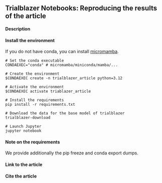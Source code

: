 ## Trialblazer Notebooks: Reproducing the results of the article

#### Description

#### Install the environment

If you do not have conda, you can install [micromamba](https://mamba.readthedocs.io/en/latest/installation/micromamba-installation.html).


```
# Set the conda executable
CONDAEXEC="conda" # micromamba/miniconda/mamba/...

# Create the environment
$CONDAEXEC create -n trialblazer_article python=3.12

# Activate the environment
$CONDAEXEC activate triablazer_article

# Install the requirements
pip install -r requirements.txt

# Download the data for the base model of trialblazer
trialblazer-download

# Launch Jupyter
jupyter notebook
```

#### Note on the requirements

We provide additionally the pip freeze and conda export dumps.

#### Link to the article

#### Cite the article